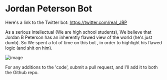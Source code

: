 # Jordan Peterson Bot

Here's a link to the Twitter bot: https://twitter.com/real_JBP

As a serious intellectual (We are high school students), We believe that Jordan B Peterson has an inherently flawed view of the world (he's just dumb). So We spent a lot of time on this bot , in order to highlight his flawed logic (and shit on him). 

![image](https://user-images.githubusercontent.com/70523246/182074484-123c9764-89a0-4a51-8d60-5c9c92cb37af.png)


For any additions to the 'code', submit a pull request, and I'll add it to both the Github repo.
